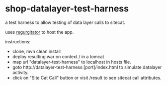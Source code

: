 # shop-datalayer-test-harness

a test harness to allow testing of data layer calls to sitecat. 

uses [regurgitator](http://github.com/talmeym/regurgitator-all) to host the app.

instructions:

- clone, mvn clean install
- deploy resulting war on context / in a tomcat
- map url "datalayer-test-harness" to localhost in hosts file.
- goto http://datalayer-test-harness:[port]/index.html to simulate datalayer activity.
- click on "Site Cat Call" button or visit /result to see sitecat call attributes. 
